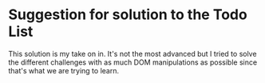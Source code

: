# Suggestion for solution to the Todo List

This solution is my take on in. It's not the most advanced but I tried to solve the different challenges with as much DOM manipulations as possible since that's what we are trying to learn.
